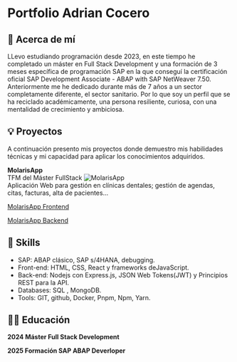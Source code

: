 # Portfolio Adrian Cocero

## 📓 Acerca de mí

LLevo estudiando programación desde 2023, en este tiempo he completado un máster en Full Stack Development y una formación de 3 meses específica de programación SAP en la que conseguí la certificación oficial SAP Development Associate - ABAP with SAP NetWeaver 7.50. 
Anteriormente me he dedicado durante más de 7 años a un sector completamente diferente, el sector sanitario. Por lo que soy un perfil que se ha reciclado académicamente, una persona resiliente, curiosa, con una mentalidad de crecimiento y ambiciosa.

## 💡 Proyectos

A continuación presento mis proyectos donde demuestro mis habilidades técnicas y mi capacidad para aplicar los conocimientos adquiridos.

**MolarisApp**  
TFM del Máster FullStack
![MolarisApp]()  
Aplicación Web para gestión en clínicas dentales; gestión de agendas, citas, facturas, alta de pacientes...

[MolarisApp Frontend](https://github.com/FSD0224STR/TFM-rojo-frontend)

[MolarisApp Backend](https://github.com/FSD0224STR/TFM-rojo-backend)

## 🤹 Skills

- SAP: ABAP clásico, SAP s/4HANA, debugging.
- Front-end: HTML, CSS, React y frameworks deJavaScript.
- Back-end: Nodejs con Express.js, JSON Web Tokens(JWT) y Principios REST para la API.
- Databases: SQL , MongoDB.
- Tools: GIT, github, Docker, Pnpm, Npm, Yarn.

## 🧑‍🎓 Educación

**2024 Máster Full Stack Development**  

**2025 Formación SAP ABAP Deverloper**
